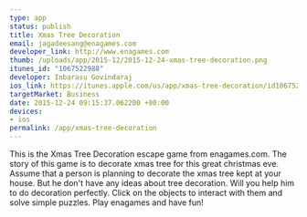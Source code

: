 ```yaml
--- 
type: app
status: publish
title: Xmas Tree Decoration
email: jagadeesang@enagames.com
developer_link: http://www.enagames.com
thumb: /uploads/app/2015-12/2015-12-24-xmas-tree-decoration.png
itunes_id: "1067522988"
developer: Inbarasu Govindaraj
ios_link: https://itunes.apple.com/us/app/xmas-tree-decoration/id1067522988?mt=8
targetMarket: Business
date: 2015-12-24 09:15:37.062200 +00:00
devices: 
- ios
permalink: /app/xmas-tree-decoration
---
```


This is the Xmas Tree Decoration escape game from enagames.com. The story of this game is to decorate xmas tree for this great christmas eve. Assume that a person is planning to decorate the xmas tree kept at your house. But he don't have any ideas about tree decoration. Will you help him to do decoration perfectly. Click on the objects to interact with them and solve simple puzzles. Play enagames and have fun!
